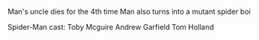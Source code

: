Man's uncle dies for the 4th time
Man also turns into a mutant spider boi

Spider-Man
cast:
Toby Mcguire
Andrew Garfield
Tom Holland
